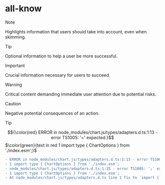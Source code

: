 # all-know
> [!NOTE]
> Highlights information that users should take into account, even when skimming.

> [!TIP]
> Optional information to help a user be more successful.

> [!IMPORTANT]
> Crucial information necessary for users to succeed.

> [!WARNING]
> Critical content demanding immediate user attention due to potential risks.

> [!CAUTION]
> Negative potential consequences of an action.

> [!TIP]
$${\color{red} ERROR in node_modules/chart.js/types/adapters.d.ts:1:13 - error TS1005: '=' expected.}$$
$\color{green}{text in red 1 import type { ChartOptions } from './index.esm';}$
>
```diff
- ERROR in node_modules/chart.js/types/adapters.d.ts:1:13 - error TS1005: '=' expected.
- 1 import type { ChartOptions } from './index.esm'; 
- node_modules/chart.js/types/adapters.d.ts:1:35 - error TS1005: ';' expected.
- 1 import type { ChartOptions } from './index.esm';
- At node_modules/chart.js/types/adapters.d.ts line 1 fix to `import { ChartOptions } from './index.esm'`;
